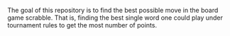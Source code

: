  The goal of this repository is to find the best possible move in the board game
 scrabble. That is, finding the best single word one could play under tournament
 rules to get the most number of points. 